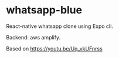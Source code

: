 # whatsapp-blue

React-native whatsapp clone using Expo cli.

Backend: aws amplify.

Based on https://youtu.be/Uq_vkUFnrss
